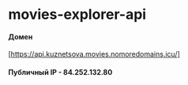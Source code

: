 # movies-explorer-api

#### Домен
[https://api.kuznetsova.movies.nomoredomains.icu/]

#### Публичный IP - 84.252.132.80

